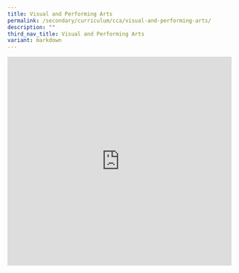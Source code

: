 ```yaml
---
title: Visual and Performing Arts
permalink: /secondary/curriculum/cca/visual-and-performing-arts/
description: ""
third_nav_title: Visual and Performing Arts
variant: markdown
---
```

<div style="width:100%; height:470px">
	<iframe src="https://docs.google.com/presentation/d/e/2PACX-1vTRiiKQwI4fiTmyiE-GtZNuDO5wvg-kTxKPeOsO3UVOEVodYMgZwbFgJvwRNz-yuTr-lIw5XkW9n8pk/embed?start=true&amp;loop=true&amp;delayms=3000" frameborder="0" width="100%" height="100%" allowfullscreen="true"></iframe>
</div>
